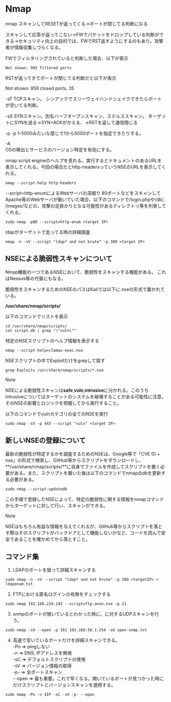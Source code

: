 # Nmap
nmap
スキャンしてRESETが返ってくる→ポートが閉じてる判断になる

スキャンして応答が返ってこない→FWでパケットをドロップしている判断ができる→セキュリティ向上の目的では、FWでRST返すようにするのもあり。攻撃者が情報収集しづらくなる。

FWでフィルタリングされていると判断した場合、以下が表示
```
Not shown: 995 filtered ports
```

RSTが返ってきてポートが閉じてる判断だと以下が表示

Not shown: 959 closed ports, 35

-sT
TCPスキャン。
シンアックでスリーウェイハンドシェイクできたらポートが空いてる判断。

-sS
SYNスキャン。別名ハーフオープンスキャン、ステルススキャン。
ターゲットにSYNを送る→SYN+ACKがかえる、→RSTを返して通信閉じる

-p
-p 1-5000みたいな感じで1から5000ポートを指定できたりする。

-A  
OSの検出とサービスのバージョン特定を有効にする。

nmap script engineのヘルプを見れる。実行するとドキュメントのあるURLを表示してくれる。今回の場合だとhttp-headersっていうNSEのURLを表示してくれる。
```
nmap --script-help http-headers
```

--script=http-enumによるWebサーバの深堀り
80ポートなどをスキャンしてApache等のWebサーバが動いていた場合、以下のコマンドで/login.phpや/db/, /images/などの、攻撃の足掛かりとなる可能性があるディレクトリ等を列挙してくれる。
```
sudo nmap -p80 --script=http-enum <target IP>
```

ldapがターゲットで走ってる時の詳細調査
```
nmap -n -sV --script "ldap* and not brute" -p 389 <target IP>
```

## NSEによる脆弱性スキャンについて

Nmap機能の一つであるNSEにおいて、脆弱性をスキャンする機能がある。
これはNessus等の代替にもなる。

脆弱性をスキャンするためのNSEのパスはKaliでは以下に.nseの形式で置かれている。

**/usr/share/nmap/scripts/**

以下のコマンドでリストを表示
```
cd /usr/share/nmap/scripts/
cat script.db | grep "\"vuln\""
```

特定のNSEスクリプトのヘルプ情報を表示する
```
nmap --script-help=clamav-exec.nse
```

NSEスクリプトの中でExploitだけをgrepして探す
```
grep Exploits /usr/share/nmap/scripts/*.nse
```

> [!NOTE]
> NSEによる脆弱性スキャンは**safe**,**vuln**,**intrusive**に分かれる。このうちintrusiveについてはターゲットのシステムを破壊することがある可能性に注意。そのNSEの影響とロジックを把握してから実行すること。

以下のコマンドでvulnカテゴリの全てのNSEを実行
```
sudo nmap -sV -p 443 --script "vuln" <target IP>
```

## 新しいNSEの登録について
最新の脆弱性が特定するかを調査するためのNSEは、Google等で「CVE ID + nse」の形式で検索し、GitHub等からスクリプトをダウンロードし、**/usr/share/nmap/scripts/**に自身でファイルを作成してスクリプトを置く必要がある。また、スクリプトを置いた後は以下のコマンドでnmapのdbを更新する必要がある。

```
sudo nmap --script-updatedb
```

この手順で登録したNSEによって、特定の脆弱性に関する情報をnmapコマンドからターゲットに対して行い、スキャンができる。

> [!NOTE]
> NSEはもちろん有益な情報を与えてくれるが、GitHub等からスクリプトを落とす際はそのスクリプトがバックドアとして機能しないかなど、コードを読んで安全であることを確かめてから落とすこと。

## コマンド集
1. LDAPのポートを狙って詳細スキャンする
```
sudo nmap -n -sV --script "ldap* and not brute" -p 389 <targetIP> > ldapenum.txt
```

2. FTPにおける匿名ログインの有無をチェックする
```
sudo nmap 192.168.219.143 --script=ftp-anon.nse -p 21
```

3. snmpのポートが開いているとわかった時に、に対するUDPスキャンを行う。
```
sudo nmap -sU --open -p 161 192.168.50.1-254 -oG open-snmp.txt
```

4. 高速で空いているポートだけを詳細スキャンできる。  
-Pn => pingしない  
-n => DNS, IPアドレスを無視  
-sC => デフォルトスクリプトの使用  
-sV => バージョン情報の取得  
-p- => 全ポートスキャン  
--open => 最も重要。これで早くなる。開いているポートが見つかった時にだけスクリプトとバージョンスキャンを適用する。
```
sudo nmap -Pn -n $IP -sC -sV -p- --open
```